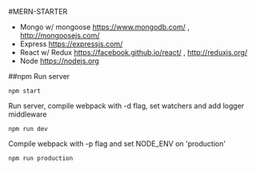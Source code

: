 #MERN-STARTER
- Mongo w/ mongoose https://www.mongodb.com/ , http://mongoosejs.com/
- Express https://expressjs.com/
- React w/ Redux https://facebook.github.io/react/ , http://reduxjs.org/
- Node https://nodejs.org

##npm
Run server
```npm
npm start
```

Run server, compile webpack with -d flag, set watchers and add logger middleware
```npm
npm run dev
```

Compile webpack with -p flag and set NODE_ENV on 'production'
```npm
npm run production
```